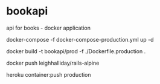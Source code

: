 # bookapi
api for books - docker application

docker-compose -f docker-compose-production.yml up -d

docker build -t bookapi/prod -f ./Dockerfile.production .

docker push leighhalliday/rails-alpine

 heroku container:push production
